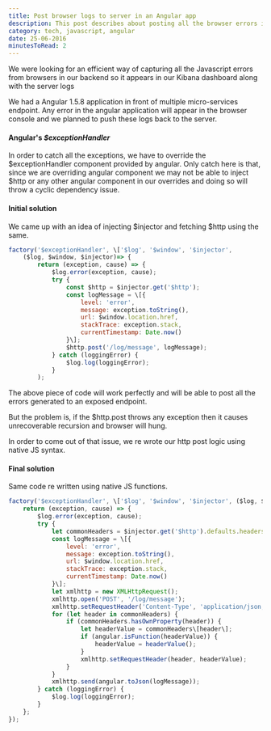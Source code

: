 ```yaml
---
title: Post browser logs to server in an Angular app
description: This post describes about posting all the browser errors in an angular application to an endpoint. This will be helpful to analyse or debug issues.
category: tech, javascript, angular
date: 25-06-2016
minutesToRead: 2
---
```


We were looking for an efficient way of capturing all the Javascript errors from browsers in our backend so it appears in our Kibana dashboard along with the server logs

We had a Angular 1.5.8 application in front of multiple micro-services endpoint. Any error in the angular application will appear in the browser console and we planned to push these logs back to the server.

#### Angular's _$exceptionHandler_

In order to catch all the exceptions, we have to override the $exceptionHandler component provided by angular. Only catch here is that, since we are overriding angular component we may not be able to inject $http or any other angular component in our overrides and doing so will throw a cyclic dependency issue.

#### Initial solution

We came up with an idea of injecting $injector and fetching $http using the same.

```js
factory('$exceptionHandler', \['$log', '$window', '$injector',
    ($log, $window, $injector)=> {
        return (exception, cause) => {
            $log.error(exception, cause);
            try {
                const $http = $injector.get('$http');
                const logMessage = \[{
                    level: 'error',
                    message: exception.toString(),
                    url: $window.location.href,
                    stackTrace: exception.stack,
                    currentTimestamp: Date.now()
                }\];
                $http.post('/log/message', logMessage);
            } catch (loggingError) {
                $log.log(loggingError);
            }
        );

```

The above piece of code will work perfectly and will be able to post all the errors generated to an exposed endpoint.

But the problem is, if the $http.post throws any exception then it causes unrecoverable recursion and browser will hung.

In order to come out of that issue, we re wrote our http post logic using native JS syntax.

#### Final solution

Same code re written using native JS functions.

```js
factory('$exceptionHandler', \['$log', '$window', '$injector', ($log, $window, $injector)=> {
    return (exception, cause) => {
        $log.error(exception, cause);
        try {
            let commonHeaders = $injector.get('$http').defaults.headers.common;
            const logMessage = \[{
                level: 'error',
                message: exception.toString(),
                url: $window.location.href,
                stackTrace: exception.stack,
                currentTimestamp: Date.now()
            }\];
            let xmlhttp = new XMLHttpRequest();
            xmlhttp.open('POST', '/log/message');
            xmlhttp.setRequestHeader('Content-Type', 'application/json;charset=UTF-8');
            for (let header in commonHeaders) {
                if (commonHeaders.hasOwnProperty(header)) {
                    let headerValue = commonHeaders\[header\];
                    if (angular.isFunction(headerValue)) {
                        headerValue = headerValue();
                    }
                    xmlhttp.setRequestHeader(header, headerValue);
                }
            }
            xmlhttp.send(angular.toJson(logMessage));
        } catch (loggingError) {
            $log.log(loggingError);
        }
    };
});

```
